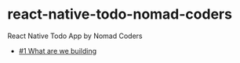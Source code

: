 # react-native-todo-nomad-coders

React Native Todo App by Nomad Coders

- [#1 What are we building](https://www.youtube.com/watch?v=zG7328Qm0LQ)
